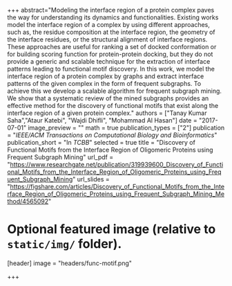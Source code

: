 +++
abstract="Modeling the interface region of a protein complex paves the way for understanding its dynamics and functionalities. Existing works model the interface region of a complex by using different approaches, such as, the residue composition at the interface region, the geometry of the interface residues, or the structural alignment of interface regions. These approaches are useful for ranking a set of docked conformation or for building scoring function for protein-protein docking, but they do not provide a generic  and scalable technique for the extraction of interface patterns leading to functional motif discovery. In this work, we model the interface region of a protein complex by graphs and extract interface patterns of the given complex in the form of frequent subgraphs. To achieve this we develop a scalable algorithm for frequent subgraph mining. We show that a systematic review of the mined subgraphs provides an effective method for the discovery of functional motifs that exist along the interface region of a given protein complex."
authors = ["Tanay Kumar Saha","Ataur Katebi", "Wajdi Dhifli", "Mohammad Al Hasan"]
date = "2017-07-01"
image_preview = ""
math = true
publication_types = ["2"]
publication = "*IEEE/ACM Transactions on Computational Biology and Bioinformatics*"
publication_short = "In *TCBB*"
selected = true
title = "Discovery of Functional Motifs from the Interface Region of Oligomeric Proteins using Frequent Subgraph Mining"
url_pdf = "https://www.researchgate.net/publication/319939600_Discovery_of_Functional_Motifs_from_the_Interface_Region_of_Oligomeric_Proteins_using_Frequent_Subgraph_Mining"
url_slides = "https://figshare.com/articles/Discovery_of_Functional_Motifs_from_the_Interface_Region_of_Oligomeric_Proteins_using_Frequent_Subgraph_Mining_Method/4565092"



# Optional featured image (relative to `static/img/` folder).
[header]
image = "headers/func-motif.png"

+++
